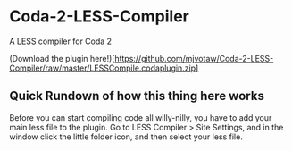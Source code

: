 Coda-2-LESS-Compiler
====================

A LESS compiler for Coda 2

(Download the plugin here!)[https://github.com/mjvotaw/Coda-2-LESS-Compiler/raw/master/LESSCompile.codaplugin.zip]


Quick Rundown of how this thing here works
------------------------------------------

Before you can start compiling code all willy-nilly, you have to add your main less file to the plugin.
Go to LESS Compiler > Site Settings, and in the window click the little folder icon, and then select your less file.
